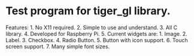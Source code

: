 
# Test program for **tiger_gl** library.

Features:
	1. No X11 required.
	2. Simple to use and understand.
	3. All C library.
	4. Developed for Raspberry Pi.
	5. Current widgets are:
		1. Image.
		2. Label.
		3. Checkbox.
		4. Radio Button.
		5. Button with icon support.
		6. Touch screen support.
		7. Many simple font sizes.
